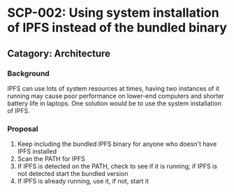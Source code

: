 # SCP-002: Using system installation of IPFS instead of the bundled binary

## Catagory: Architecture

### Background
IPFS can use lots of system resources at times, having two instances of it running may cause poor performance on lower-end computers and shorter battery life in laptops. One solution would be to use the system installation of IPFS.

### Proposal
1. Keep including the bundled IPFS binary for anyone who doesn't have IPFS installed
2. Scan the PATH for IPFS
3. If IPFS is detected on the PATH, check to see if it is running; if IPFS is not detected start the bundled version
4. If IPFS is already running, use it, if not, start it
